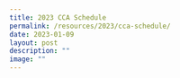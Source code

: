 ```yaml
---
title: 2023 CCA Schedule
permalink: /resources/2023/cca-schedule/
date: 2023-01-09
layout: post
description: ""
image: ""
---
```

